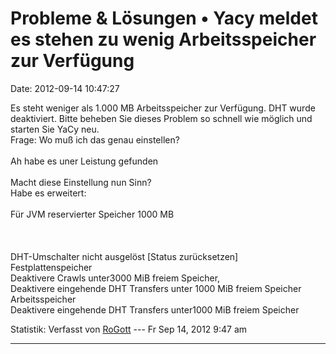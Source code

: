 Probleme & Lösungen • Yacy meldet es stehen zu wenig Arbeitsspeicher zur Verfügung
==================================================================================

Date: 2012-09-14 10:47:27

Es steht weniger als 1.000 MB Arbeitsspeicher zur Verfügung. DHT wurde
deaktiviert. Bitte beheben Sie dieses Problem so schnell wie möglich und
starten Sie YaCy neu.\
Frage: Wo muß ich das genau einstellen?\
\
Ah habe es uner Leistung gefunden\
\
Macht diese Einstellung nun Sinn?\
Habe es erweitert:\
\
Für JVM reservierter Speicher 1000 MB\
\
\
\
DHT-Umschalter nicht ausgelöst \[Status zurücksetzen\]\
Festplattenspeicher\
Deaktivere Crawls unter3000 MiB freiem Speicher,\
Deaktivere eingehende DHT Transfers unter 1000 MiB freiem Speicher\
Arbeitsspeicher\
Deaktivere eingehende DHT Transfers unter1000 MiB freiem Speicher

Statistik: Verfasst von
[RoGott](http://forum.yacy-websuche.de/memberlist.php?mode=viewprofile&u=8821)
--- Fr Sep 14, 2012 9:47 am

------------------------------------------------------------------------
